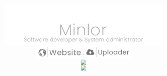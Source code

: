 <div align="center">
  <a href="">
    <img align="center" src="https://raw.githubusercontent.com/Minlor/Minlor/main/Github.png"/>
  </a>
  <br>
  <a href="https://minlor.net">
    <img align="center" src="https://raw.githubusercontent.com/Minlor/Minlor/main/Website.png?IHateCaching"/>
  </a>
  <a href="https://cdn.minlor.net">
    <img align="center" src="https://raw.githubusercontent.com/Minlor/Minlor/main/Uploader.png?IHateCaching"/>
  </a>
  <br>
  <a href="">
    <img align="center" src="http://github-readme-streak-stats.herokuapp.com?user=Minlor&theme=transparent&hide_border=true&fire=6ABCEB&stroke=73EBD6&ring=266FEB&sideNums=8BE0EB&currStreakNum=5EBDEB&dates=7DA6EB&currStreakLabel=76E2EB&sideLabels=76CFEB"/>
  </a>
  <br>
  <a href="">
    <img align="center" src="https://github-readme-stats.vercel.app/api?username=Minlor&count_private=true&show_icons=true&theme=transparent&hide_border=true" />
  </a>
  <br>
 </div>
